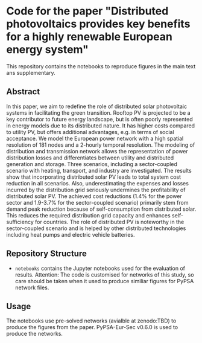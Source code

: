 # Code for the paper "Distributed photovoltaics provides key benefits for a highly renewable European energy system"

This repository contains the notebooks to reproduce figures in the main text ans supplementary.

## Abstract

In this paper, we aim to redefine the role of distributed solar photovoltaic systems in facilitating the green transition.
Rooftop PV is projected to be a key contributor to future energy landscape, but is often poorly represented in energy models 
due to its distributed nature. It has higher costs compared to utility PV, but offers additional advantages, e.g. 
in terms of social acceptance. We model the European power network with a high spatial resolution of 181 
nodes and a 2-hourly temporal resolution. The modeling of distribution and transmission network allows the 
representation of power distribution losses and differentiates between utility and distributed generation 
and storage. Three scenarios, including a sector-coupled scenario with heating, transport, and industry are 
investigated. The results show that incorporating distributed solar PV leads to total system cost reduction in all scenarios.
Also, underestimating the expenses and losses incurred by the distribution grid seriously undermines the profitability of 
distributed solar PV. The achieved cost reductions (1.4\% for the power sector and 1.9-3.7\% for the sector-coupled scenario)
primarily stem from demand peak reduction because of self-consumption from distributed solar. This reduces the required distribution 
grid capacity and enhances self-sufficiency for countries. The role of distributed PV is noteworthy in the sector-coupled
scenario and is helped by other distributed technologies including heat pumps and electric vehicle batteries.


## Repository Structure

- `notebooks` contains the Jupyter notebooks used for the evaluation of results.
Attention: The code is customised for networks of this study, so care should be taken
when it used to produce similiar figures for PyPSA network files. 

## Usage

The notebooks use pre-solved networks (avialble at zenodo:TBD) to produce the figures from the paper.
PyPSA-Eur-Sec v0.6.0 is used to produce the networks.
 
